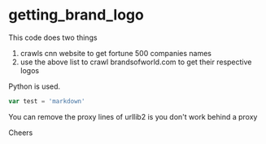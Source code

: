 getting_brand_logo
==================
This code does two things

1. crawls cnn website to get fortune 500 companies names
2. use the above list to crawl brandsofworld.com to get their respective logos

Python is used. 

```javascript
var test = 'markdown'
```

You can remove the proxy lines of urllib2 is you don't work behind a proxy

Cheers
